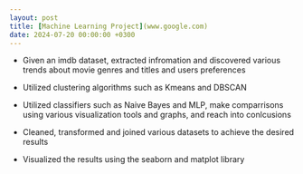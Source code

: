 ```yaml
---
layout: post
title: [Machine Learning Project](www.google.com)
date: 2024-07-20 00:00:00 +0300
---
```


* Given an imdb dataset, extracted infromation and discovered various trends about movie genres and titles and users preferences

* Utilized clustering algorithms such as Kmeans and DBSCAN

* Utilized classifiers such as Naive Bayes and MLP, make comparrisons using various visualization tools and graphs, and reach into conlcusions

* Cleaned, transformed and joined various datasets to achieve the desired results

* Visualized the results using the seaborn and matplot library

